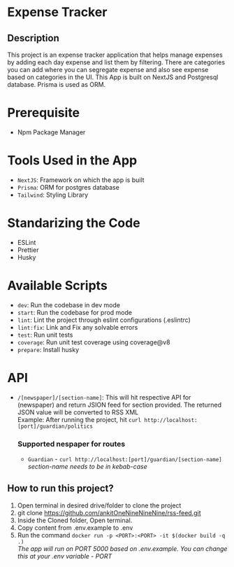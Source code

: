 # Expense Tracker

## Description

This project is an expense tracker application that helps manage expenses by adding each day expense and list them by filtering.
There are categories you can add where you can segregate expense and also see expense based on categories in the UI. This App is built on NextJS and Postgresql database. Prisma is used as ORM.

# Prerequisite

- Npm Package Manager

# Tools Used in the App

- `NextJS`: Framework on which the app is built
- `Prisma`: ORM for postgres database
- `Tailwind`: Styling Library

# Standarizing the Code

- ESLint
- Prettier
- Husky

# Available Scripts

- `dev`: Run the codebase in dev mode
- `start`: Run the codebase for prod mode
- `lint`: Lint the project through eslint configurations (.eslintrc)
- `lint:fix`: Link and Fix any solvable errors
- `test`: Run unit tests
- `coverage`: Run unit test coverage using coverage@v8
- `prepare`: Install husky

# API

- `/[newspaper]/[section-name]`: This will hit respective API for (newspaper) and return JSION feed for section provided. The returned JSON value will be converted to RSS XML
  <br>
  Example: After running the project, hit `curl http://localhost:[port]/guardian/politics`

  ### Supported nespaper for routes

  - `Guardian` - `curl http://localhost:[port]/guardian/[section-name]`
    <br>
    <i> section-name needs to be in kebab-case </i>

## How to run this project?

1. Open terminal in desired drive/folder to clone the project
2. git clone https://github.com/ankitOneNineNineNine/rss-feed.git
3. Inside the Cloned folder, Open terminal.
4. Copy content from .env.example to .env
5. Run the command `docker run -p <PORT>:<PORT> -it $(docker build -q .)`
   <br>
   <i>The app will run on PORT 5000 based on .env.example. You can change this at your .env variable - PORT</i>

